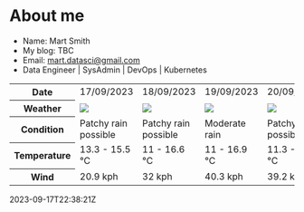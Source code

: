 # About me

- Name: Mart Smith
- My blog: TBC
- Email: [mart.datasci@gmail.com](mailto:mart.datasci6@gmail.com)
- Data Engineer | SysAdmin | DevOps | Kubernetes


<table>
    <tr>
        <th>Date</th>
        <td>17/09/2023</td><td>18/09/2023</td><td>19/09/2023</td><td>20/09/2023</td><td>21/09/2023</td><td>22/09/2023</td><td>23/09/2023</td>
    </tr>
    <tr>
        <th>Weather</th>
        <td><img src="https://cdn.weatherapi.com/weather/64x64/day/176.png"/></td><td><img src="https://cdn.weatherapi.com/weather/64x64/day/176.png"/></td><td><img src="https://cdn.weatherapi.com/weather/64x64/day/302.png"/></td><td><img src="https://cdn.weatherapi.com/weather/64x64/day/176.png"/></td><td><img src="https://cdn.weatherapi.com/weather/64x64/day/176.png"/></td><td><img src="https://cdn.weatherapi.com/weather/64x64/day/176.png"/></td><td><img src="https://cdn.weatherapi.com/weather/64x64/day/116.png"/></td>
    </tr>
    <tr>
        <th>Condition</th>
        <td width="200px">Patchy rain possible</td><td width="200px">Patchy rain possible</td><td width="200px">Moderate rain</td><td width="200px">Patchy rain possible</td><td width="200px">Patchy rain possible</td><td width="200px">Patchy rain possible</td><td width="200px">Partly cloudy</td>
    </tr>
    <tr>
        <th>Temperature</th>
        <td>13.3 -  15.5 °C</td><td>11 -  16.6 °C</td><td>11 -  16.9 °C</td><td>11.3 -  16.4 °C</td><td>10.2 -  15.6 °C</td><td>9.9 -  11.8 °C</td><td>8.4 -  14.5 °C</td>
    </tr>
    <tr>
        <th>Wind</th>
        <td>20.9 kph</td><td>32 kph</td><td>40.3 kph</td><td>39.2 kph</td><td>22.3 kph</td><td>24.8 kph</td><td>20.2 kph</td>
    </tr>
</table>


2023-09-17T22:38:21Z

